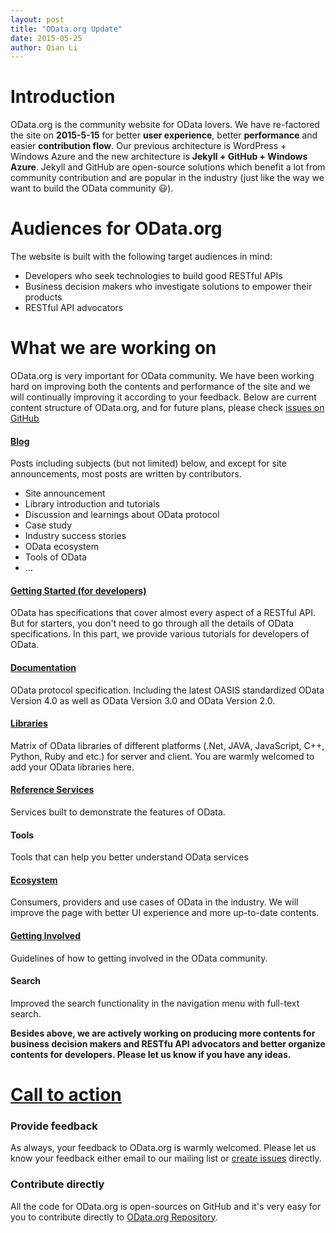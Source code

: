 ```yaml
---
layout: post
title: "OData.org Update"
date: 2015-05-25
author: Qian Li
---
```


# Introduction

OData.org is the community website for OData lovers. We have re-factored the site on **2015-5-15** for better **user experience**, better **performance** and easier **contribution flow**. Our previous architecture is WordPress + Windows Azure and the new architecture is **Jekyll + GitHub + Windows Azure**. Jekyll and GitHub are open-source solutions which benefit a lot from community contribution and are popular in the industry (just like the way we want to build the OData community :smiley:). 

# Audiences for OData.org

The website is built with the following target audiences in mind:

- Developers who seek technologies to build good RESTful APIs
- Business decision makers who investigate solutions to empower their products
- RESTful API advocators

# What we are working on

OData.org is very important for OData community. We have been working hard on improving both the contents and performance of the site and we will continually improving it according to your feedback. Below are current content structure of OData.org, and for future plans, please check [issues on GitHub](https://github.com/odataorg/odataorg.github.io/issues)


#### [Blog](https://www.odata.org/blog)
Posts including subjects (but not limited) below, and except for site announcements, most posts are written by contributors.

- Site announcement
- Library introduction and tutorials
- Discussion and learnings about OData protocol
- Case study
- Industry success stories
- OData ecosystem
- Tools of OData
- ...

#### [Getting Started (for developers)](https://www.odata.org/getting-started)
OData has specifications that cover almost every aspect of a RESTful API. But for starters, you don't need to go through all the details of OData specifications. In this part, we provide various tutorials for developers of OData.

#### [Documentation](https://www.odata.org/documentation)
OData protocol specification. Including the latest OASIS standardized OData Version 4.0 as well as OData Version 3.0 and OData Version 2.0.

#### [Libraries](https://www.odata.org/libraries)
Matrix of OData libraries of  different platforms (.Net, JAVA, JavaScript, C++, Python, Ruby and etc.) for server and client. You are warmly welcomed to add your OData libraries here.

#### [Reference Services](https://www.odata.org/odata-services)
Services built to demonstrate the features of OData.

#### Tools
Tools that can help you better understand OData services

#### [Ecosystem](https://www.odata.org/ecosystem)
Consumers, providers and use cases of OData in the industry. We will improve the page with better UI experience and more up-to-date contents.

#### [Getting Involved](https://www.odata.org/contribution) 
Guidelines of how to getting involved in the OData community.

#### Search
Improved the search functionality in the navigation menu with full-text search.

**Besides above, we are actively working on producing more contents for business decision makers and RESTfu API advocators and better organize contents for developers. Please let us know if you have any ideas.**

# [Call to action](https://www.odata.org/contribution)

### Provide feedback
As always, your feedback to OData.org is warmly welcomed. Please let us know your feedback either email to our mailing list or [create issues](https://github.com/odataorg/odataorg.github.io/issues) directly.

### Contribute directly
All the code for OData.org is open-sources on GitHub and it's very easy for you to contribute directly to [OData.org Repository](https://github.com/odataorg/odataorg.github.io).

